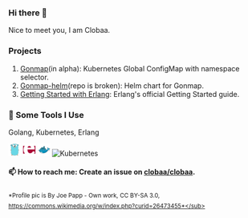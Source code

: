### Hi there 👋
Nice to meet you, I am Clobaa. 

### Projects
1. [Gonmap](https://github.com/clobaa/gonmap)(in alpha):  Kubernetes Global ConfigMap with namespace selector.
2. [Gonmap-helm](https://github.com/clobaa/gonmap-helm)(repo is broken):  Helm chart for Gonmap. 
3. [Getting Started with Erlang](https://github.com/clobaa/erlang-practice): Erlang's official Getting Started guide. 

### 🚀 Some Tools I Use
Golang, Kubernetes, Erlang
<p align="left">
<img src="https://raw.githubusercontent.com/devicons/devicon/master/icons/go/go-original.svg" alt="Golang" width="25" height="25" />
<img src="https://raw.githubusercontent.com/devicons/devicon/master/icons/erlang/erlang-original.svg" alt="Erlang" width="25" height="25" />
<img src="https://raw.githubusercontent.com/devicons/devicon/master/icons/docker/docker-original.svg" alt="Docker" width="25" height="25" />
<img src="https://www.vectorlogo.zone/logos/kubernetes/kubernetes-icon.svg" alt="Kubernetes" width="25" height="25" />
</p>

#### 📫 How to reach me: Create an issue on [clobaa/clobaa](https://github.com/clobaa/clobaa/issues/new). 

<sub>*Profile pic is By Joe Papp - Own work, CC BY-SA 3.0, https://commons.wikimedia.org/w/index.php?curid=26473455*</sub>
